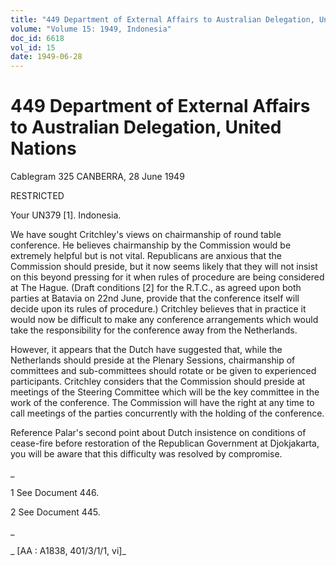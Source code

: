 ```yaml
---
title: "449 Department of External Affairs to Australian Delegation, United Nations"
volume: "Volume 15: 1949, Indonesia"
doc_id: 6618
vol_id: 15
date: 1949-06-28
---
```


# 449 Department of External Affairs to Australian Delegation, United Nations

Cablegram 325 CANBERRA, 28 June 1949

RESTRICTED

Your UN379 [1]. Indonesia.

We have sought Critchley's views on chairmanship of round table conference. He believes chairmanship by the Commission would be extremely helpful but is not vital. Republicans are anxious that the Commission should preside, but it now seems likely that they will not insist on this beyond pressing for it when rules of procedure are being considered at The Hague. (Draft conditions [2] for the R.T.C., as agreed upon both parties at Batavia on 22nd June, provide that the conference itself will decide upon its rules of procedure.) Critchley believes that in practice it would now be difficult to make any conference arrangements which would take the responsibility for the conference away from the Netherlands.

However, it appears that the Dutch have suggested that, while the Netherlands should preside at the Plenary Sessions, chairmanship of committees and sub-committees should rotate or be given to experienced participants. Critchley considers that the Commission should preside at meetings of the Steering Committee which will be the key committee in the work of the conference. The Commission will have the right at any time to call meetings of the parties concurrently with the holding of the conference.

Reference Palar's second point about Dutch insistence on conditions of cease-fire before restoration of the Republican Government at Djokjakarta, you will be aware that this difficulty was resolved by compromise.

_

1 See Document 446.

2 See Document 445.

_

_ [AA : A1838, 401/3/1/1, vi]_
